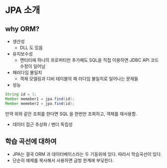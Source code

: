 # JPA 소개

## why ORM?
- 생산성
	- DLL 도 있음
- 유지보수성
	- 엔티티에 하나의 프로퍼티만 추가해도 SQL을 직접 이용하면 JDBC API 코드 수정이 일어남
- 패러다임 불일치
	- 객체 모델링과 디비 테이블의 패 러다임 불일치로 일어나는 문제들
- 성능
```java
String id = 1;
Member memeber1 = jpa.find(id);
Member memeber2 = jpa.find(id);
```
만약 위와 같은 조회를 한다면 SQL 을 한번만 조회하고, 객체를 재사용함. 

- 데이터 접근 추상화 / 벤더 독립성

## 학습 곡선에 대하여
- JPA는 결국 ORM 과 데이터베이스라는 두 기둥위에 있다. 따라서 학습곡선이 있다.
- 단순히 예제를 복사해서 사용하면 금방 한계에 부딪힌다.
